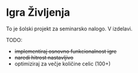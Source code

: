 # Igra Življenja

To je šolski projekt za seminarsko nalogo. V izdelavi.

TODO:
- ~~implementiraj osnovno funkcionalnost igre~~
- ~~naredi hitrost nastavljivo~~
- optimiziraj za večje količine celic (100+)